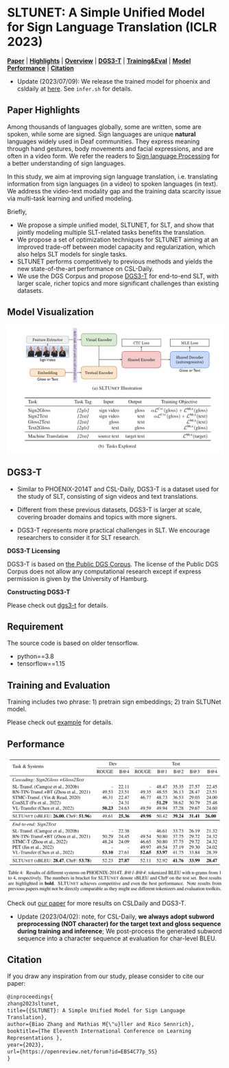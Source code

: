 # SLTUNET: A Simple Unified Model for Sign Language Translation (ICLR 2023)

[**Paper**](https://openreview.net/forum?id=EBS4C77p_5S) | 
[**Highlights**](#paper-highlights) |
[**Overview**](#model-visualization) |
[**DGS3-T**](#dgs3-t) |
[**Training&Eval**](#training-and-evaluation) |
[**Model Performance**](#performance) |
[**Citation**](#citation)


* Update (2023/07/09): We release the trained model for phoenix and csldaily at [here](https://data.statmt.org/bzhang/iclr2023_sltunet/). See `infer.sh` for details.


## Paper Highlights

Among thousands of languages globally, some are written, some are spoken, while some are signed.
Sign languages are unique **natural** languages widely used in Deaf communities. They express
meaning through hand gestures, body movements and facial expressions, and are often in a video form.
We refer the readers to [Sign language Processing](https://research.sign.mt/) for a better understanding
of sign languages.

In this study, we aim at improving sign language translation, i.e. translating information from
sign languages (in a video) to spoken languages (in text). We address the video-text modality gap and 
the training data scarcity issue via multi-task learning and unified modeling. 

Briefly,
- We propose a simple unified model, SLTUNET, for SLT, and show that jointly modeling
multiple SLT-related tasks benefits the translation.
- We propose a set of optimization techniques for SLTUNET aiming at an improved trade-off
between model capacity and regularization, which also helps SLT models for single tasks.
- SLTUNET performs competitively to previous methods and yields the new state-of-the-art
performance on CSL-Daily.
- We use the DGS Corpus and propose [DGS3-T](#dgs3-t) for end-to-end SLT, with larger
scale, richer topics and more significant challenges than existing datasets.

## Model Visualization

![Overview of ur proposal](model.png)


## DGS3-T

* Similar to PHOENIX-2014T and CSL-Daily, DGS3-T is a dataset used for the study of SLT, consisting of sign videos and text translations.

* Different from these previous datasets, DGS3-T is larger at scale, covering broader domains and topics with more signers.

* DGS3-T represents more practical challenges in SLT. We encourage researchers to consider it for SLT research.


**DGS3-T Licensing**

DGS3-T is based on [the Public DGS Corpus](https://www.sign-lang.uni-hamburg.de/meinedgs/ling/license_en.html). The license of the Public DGS Corpus does not allow any computational research except if express
permission is given by the University of Hamburg.

**Constructing DGS3-T**

Please check out [dgs3-t](./dgs3-t) for details.

## Requirement

The source code is based on older tensorflow.

- python==3.8
- tensorflow==1.15


## Training and Evaluation

Training includes two phrase: 1) pretrain sign embeddings; 2) train SLTUNet model.

Please check out [example](./example) for details.


## Performance

![Resulst on Phoenix](phoenix.png)

Check out [our paper](https://openreview.net/forum?id=EBS4C77p_5S) for more results on CSLDaily and DGS3-T.

* Update (2023/04/02): note, for CSL-Daily, **we always adopt subword preprocessing (NOT character) for the target text 
and gloss sequence during training and inference**; 
We post-process the generated subword sequence into a character sequence at evaluation for char-level BLEU.

## Citation

If you draw any inspiration from our study, please consider to cite our paper:
```
@inproceedings{
zhang2023sltunet,
title={{SLTUNET}: A Simple Unified Model for Sign Language Translation},
author={Biao Zhang and Mathias M{\"u}ller and Rico Sennrich},
booktitle={The Eleventh International Conference on Learning Representations },
year={2023},
url={https://openreview.net/forum?id=EBS4C77p_5S}
}
```
